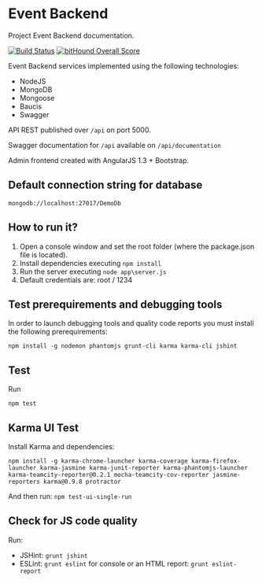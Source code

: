 # Event Backend #
Project Event Backend documentation.

[![Build Status](https://travis-ci.org/pjmolina/event-backend.svg?branch=master)](https://travis-ci.org/pjmolina/event-backend)
[![bitHound Overall Score](https://www.bithound.io/github/pjmolina/event-backend/badges/score.svg)](https://www.bithound.io/github/pjmolina/event-backend)

Event Backend services implemented using the following technologies:

* NodeJS
* MongoDB
* Mongoose
* Baucis
* Swagger

API REST published over `/api` on port 5000.

Swagger documentation for `/api` available on `/api/documentation`

Admin frontend created with AngularJS 1.3 + Bootstrap.

## Default connection string for database ##
`mongodb://localhost:27017/DemoDb`

## How to run it? ##

1. Open a console window and set the root folder (where the package.json file is located). 
2. Install dependencies executing `npm install`
3. Run the server executing `node app\server.js`
4. Default credentials are: root / 1234

## Test prerequirements and debugging tools ##
In order to launch debugging tools and quality code reports you must install the following prerequirements:

```npm install -g nodemon phantomjs grunt-cli karma karma-cli jshint```

## Test ##
Run 

```npm test```

## Karma UI Test ##
Install Karma and dependencies:

```
npm install -g karma-chrome-launcher karma-coverage karma-firefox-launcher karma-jasmine karma-junit-reporter karma-phantomjs-launcher karma-teamcity-reporter@0.2.1 mocha-teamcity-cov-reporter jasmine-reporters karma@0.9.8 protractor 
```

And then run: `npm test-ui-single-run`


## Check for JS code quality ##

Run:
- JSHint: `grunt jshint`
- ESLint: `grunt eslint` for console or an HTML report: `grunt eslint-report`


